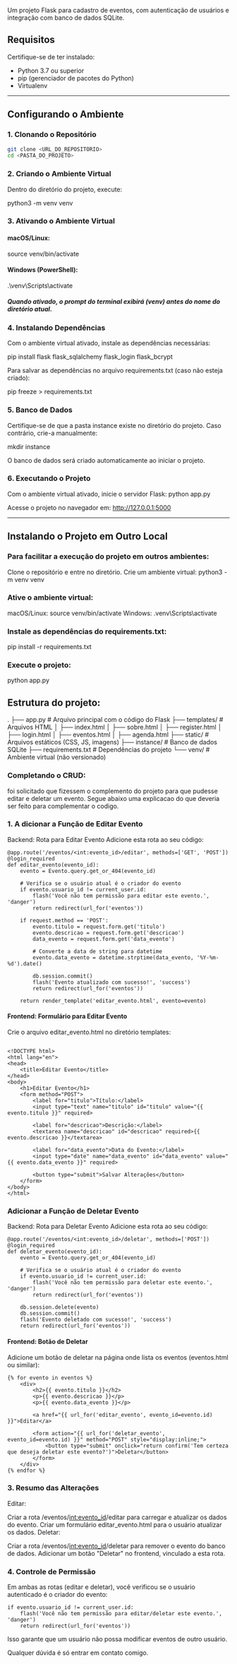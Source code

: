 Um projeto Flask para cadastro de eventos, com autenticação de usuários e integração com banco de dados SQLite.

## Requisitos

Certifique-se de ter instalado:

- Python 3.7 ou superior
- pip (gerenciador de pacotes do Python)
- Virtualenv

---

## Configurando o Ambiente

### 1. Clonando o Repositório
```bash
git clone <URL_DO_REPOSITÓRIO>
cd <PASTA_DO_PROJETO>
```

### 2. Criando o Ambiente Virtual
Dentro do diretório do projeto, execute:

python3 -m venv venv


### 3. Ativando o Ambiente Virtual
#### macOS/Linux:
source venv/bin/activate

#### Windows (PowerShell):
.\venv\Scripts\activate

##### Quando ativado, o prompt do terminal exibirá (venv) antes do nome do diretório atual.

### 4. Instalando Dependências
Com o ambiente virtual ativado, instale as dependências necessárias:

pip install flask flask_sqlalchemy flask_login flask_bcrypt

Para salvar as dependências no arquivo requirements.txt (caso não esteja criado):

pip freeze > requirements.txt


### 5. Banco de Dados
Certifique-se de que a pasta instance existe no diretório do projeto. Caso contrário, crie-a manualmente:

mkdir instance

O banco de dados será criado automaticamente ao iniciar o projeto.

### 6. Executando o Projeto

Com o ambiente virtual ativado, inicie o servidor Flask:
python app.py

Acesse o projeto no navegador em: http://127.0.0.1:5000

******************************************************************************

## Instalando o Projeto em Outro Local
### Para facilitar a execução do projeto em outros ambientes:

Clone o repositório e entre no diretório.
Crie um ambiente virtual:
python3 -m venv venv

### Ative o ambiente virtual:
macOS/Linux: source venv/bin/activate
Windows: .venv\Scripts\activate

### Instale as dependências do requirements.txt:
pip install -r requirements.txt

### Execute o projeto:
python app.py


## Estrutura do projeto:

.
├── app.py                 # Arquivo principal com o código do Flask
├── templates/             # Arquivos HTML
│   ├── index.html
│   ├── sobre.html
│   ├── register.html
│   ├── login.html
│   ├── eventos.html
│   ├── agenda.html
├── static/                # Arquivos estáticos (CSS, JS, imagens)
├── instance/              # Banco de dados SQLite
├── requirements.txt       # Dependências do projeto
└── venv/                  # Ambiente virtual (não versionado)


### Completando o CRUD:

foi solicitado que fizessem o complemento do projeto para que pudesse editar e deletar um evento. Segue abaixo uma explicacao do que deveria ser feito para complementar o codigo.

### 1. A dicionar a Função de Editar Evento
Backend: Rota para Editar Evento
Adicione esta rota ao seu código:

````
@app.route('/eventos/<int:evento_id>/editar', methods=['GET', 'POST'])
@login_required
def editar_evento(evento_id):
    evento = Evento.query.get_or_404(evento_id)
    
    # Verifica se o usuário atual é o criador do evento
    if evento.usuario_id != current_user.id:
        flash('Você não tem permissão para editar este evento.', 'danger')
        return redirect(url_for('eventos'))
    
    if request.method == 'POST':
        evento.titulo = request.form.get('titulo')
        evento.descricao = request.form.get('descricao')
        data_evento = request.form.get('data_evento')
        
        # Converte a data de string para datetime
        evento.data_evento = datetime.strptime(data_evento, '%Y-%m-%d').date()
        
        db.session.commit()
        flash('Evento atualizado com sucesso!', 'success')
        return redirect(url_for('eventos'))
    
    return render_template('editar_evento.html', evento=evento)
````

#### Frontend: Formulário para Editar Evento
Crie o arquivo editar_evento.html no diretório templates:

````

<!DOCTYPE html>
<html lang="en">
<head>
    <title>Editar Evento</title>
</head>
<body>
    <h1>Editar Evento</h1>
    <form method="POST">
        <label for="titulo">Título:</label>
        <input type="text" name="titulo" id="titulo" value="{{ evento.titulo }}" required>
        
        <label for="descricao">Descrição:</label>
        <textarea name="descricao" id="descricao" required>{{ evento.descricao }}</textarea>
        
        <label for="data_evento">Data do Evento:</label>
        <input type="date" name="data_evento" id="data_evento" value="{{ evento.data_evento }}" required>
        
        <button type="submit">Salvar Alterações</button>
    </form>
</body>
</html>
````

### Adicionar a Função de Deletar Evento
Backend: Rota para Deletar Evento
Adicione esta rota ao seu código:

````
@app.route('/eventos/<int:evento_id>/deletar', methods=['POST'])
@login_required
def deletar_evento(evento_id):
    evento = Evento.query.get_or_404(evento_id)
    
    # Verifica se o usuário atual é o criador do evento
    if evento.usuario_id != current_user.id:
        flash('Você não tem permissão para deletar este evento.', 'danger')
        return redirect(url_for('eventos'))
    
    db.session.delete(evento)
    db.session.commit()
    flash('Evento deletado com sucesso!', 'success')
    return redirect(url_for('eventos'))
````

#### Frontend: Botão de Deletar
Adicione um botão de deletar na página onde lista os eventos (eventos.html ou similar):

````
{% for evento in eventos %}
    <div>
        <h2>{{ evento.titulo }}</h2>
        <p>{{ evento.descricao }}</p>
        <p>{{ evento.data_evento }}</p>
        
        <a href="{{ url_for('editar_evento', evento_id=evento.id) }}">Editar</a>
        
        <form action="{{ url_for('deletar_evento', evento_id=evento.id) }}" method="POST" style="display:inline;">
            <button type="submit" onclick="return confirm('Tem certeza que deseja deletar este evento?')">Deletar</button>
        </form>
    </div>
{% endfor %}
````
### 3. Resumo das Alterações
Editar:

Criar a rota /eventos/<int:evento_id>/editar para carregar e atualizar os dados do evento.
Criar um formulário editar_evento.html para o usuário atualizar os dados.
Deletar:

Criar a rota /eventos/<int:evento_id>/deletar para remover o evento do banco de dados.
Adicionar um botão "Deletar" no frontend, vinculado a esta rota.


### 4. Controle de Permissão
Em ambas as rotas (editar e deletar), você verificou se o usuário autenticado é o criador do evento:

````
if evento.usuario_id != current_user.id:
    flash('Você não tem permissão para editar/deletar este evento.', 'danger')
    return redirect(url_for('eventos'))
````

Isso garante que um usuário não possa modificar eventos de outro usuário.

Qualquer dúvida é só entrar em contato comigo.
